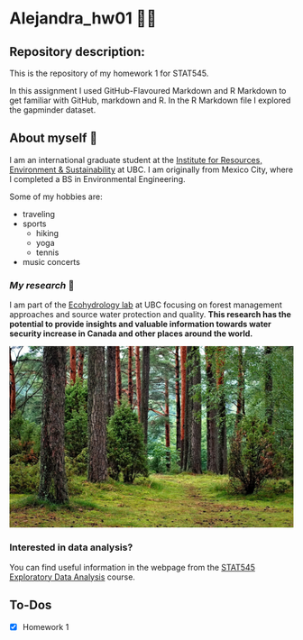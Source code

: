 # **Alejandra_hw01** :woman_technologist:

## Repository description:

This is the repository of my homework 1 for STAT545.

In this assignment I used GitHub-Flavoured Markdown and R Markdown to get familiar with GitHub, markdown and R.
In the R Markdown file I explored the gapminder dataset.

## About myself :raising_hand:
I am an international graduate student at the [Institute for Resources, Environment & Sustainability](http://ires.ubc.ca) at UBC. I am originally from Mexico City, where I completed a BS in Environmental Engineering. 

Some of my hobbies are:
* traveling
* sports
  + hiking 
  + yoga
  + tennis
* music concerts

### *My research* :evergreen_tree:
I am part of the [Ecohydrology lab](http://ecohydro.ires.ubc.ca) at UBC focusing on forest management approaches and source water protection and quality.
**This research has the potential to provide insights and valuable information towards water security increase in Canada and other places around the world.**

![](/images/forest_01.jpg)

### Interested in data analysis?
You can find useful information in the webpage from the [STAT545 Exploratory Data Analysis](http://stat545.com) course.

## To-Dos

- [x] Homework 1


